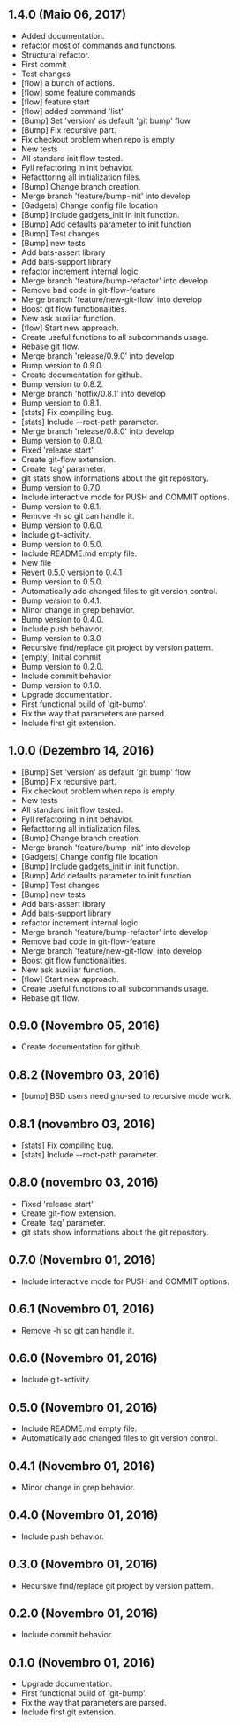 ## 1.4.0 (Maio 06, 2017)
  - Added documentation.
  - refactor most of commands and functions.
  - Structural refactor.
  - First commit
  - Test changes
  - [flow] a bunch of actions.
  - [flow] some feature commands
  - [flow] feature start
  - [flow] added command 'list'
  - [Bump] Set 'version' as default 'git bump' flow
  - [Bump] Fix recursive part.
  - Fix checkout problem when repo is empty
  - New tests
  - All standard init flow tested.
  - Fyll refactoring in init behavior.
  - Refacttoring all initialization files.
  - [Bump] Change branch creation.
  - Merge branch 'feature/bump-init' into develop
  - [Gadgets] Change config file location
  - [Bump] Include gadgets_init in init function.
  - [Bump] Add defaults parameter to init function
  - [Bump] Test changes
  - [Bump] new tests
  - Add bats-assert library
  - Add bats-support library
  - refactor increment internal logic.
  - Merge branch 'feature/bump-refactor' into develop
  - Remove bad code in git-flow-feature
  - Merge branch 'feature/new-git-flow' into develop
  - Boost git flow functionalities.
  - New ask auxiliar function.
  - [flow] Start new approach.
  - Create useful functions to all subcommands usage.
  - Rebase git flow.
  - Merge branch 'release/0.9.0' into develop
  - Bump version to 0.9.0.
  - Create documentation for github.
  - Bump version to 0.8.2.
  - Merge branch 'hotfix/0.8.1' into develop
  - Bump version to 0.8.1.
  - [stats] Fix compiling bug.
  - [stats] Include --root-path parameter.
  - Merge branch 'release/0.8.0' into develop
  - Bump version to 0.8.0.
  - Fixed 'release start'
  - Create git-flow extension.
  - Create 'tag' parameter.
  - git stats show informations about the git repository.
  - Bump version to 0.7.0.
  - Include interactive mode for PUSH and COMMIT options.
  - Bump version to 0.6.1.
  - Remove -h so git can handle it.
  - Bump version to 0.6.0.
  - Include git-activity.
  - Bump version to 0.5.0.
  - Include README.md empty file.
  - New file
  - Revert 0.5.0 version to 0.4.1
  - Bump version to 0.5.0.
  - Automatically add changed files to git version control.
  - Bump version to 0.4.1.
  - Minor change in grep behavior.
  - Bump version to 0.4.0.
  - Include push behavior.
  - Bump version to 0.3.0
  - Recursive find/replace git project by version pattern.
  - [empty] Initial commit
  - Bump version to 0.2.0.
  - Include commit behavior
  - Bump version to 0.1.0.
  - Upgrade documentation.
  - First functional build of 'git-bump'.
  - Fix the way that parameters are parsed.
  - Include first git extension.

## 1.0.0 (Dezembro 14, 2016)
  - [Bump] Set 'version' as default 'git bump' flow
  - [Bump] Fix recursive part.
  - Fix checkout problem when repo is empty
  - New tests
  - All standard init flow tested.
  - Fyll refactoring in init behavior.
  - Refacttoring all initialization files.
  - [Bump] Change branch creation.
  - Merge branch 'feature/bump-init' into develop
  - [Gadgets] Change config file location
  - [Bump] Include gadgets_init in init function.
  - [Bump] Add defaults parameter to init function
  - [Bump] Test changes
  - [Bump] new tests
  - Add bats-assert library
  - Add bats-support library
  - refactor increment internal logic.
  - Merge branch 'feature/bump-refactor' into develop
  - Remove bad code in git-flow-feature
  - Merge branch 'feature/new-git-flow' into develop
  - Boost git flow functionalities.
  - New ask auxiliar function.
  - [flow] Start new approach.
  - Create useful functions to all subcommands usage.
  - Rebase git flow.

## 0.9.0 (Novembro 05, 2016)
  - Create documentation for github.

## 0.8.2 (Novembro 03, 2016)
  - [bump] BSD users need gnu-sed to recursive mode work.

## 0.8.1 (novembro 03, 2016)
  - [stats] Fix compiling bug.
  - [stats] Include --root-path parameter.

## 0.8.0 (novembro 03, 2016)
  - Fixed 'release start'
  - Create git-flow extension.
  - Create 'tag' parameter.
  - git stats show informations about the git repository.

## 0.7.0 (Novembro 01, 2016)
  - Include interactive mode for PUSH and COMMIT options.

## 0.6.1 (Novembro 01, 2016)
  - Remove -h so git can handle it.

## 0.6.0 (Novembro 01, 2016)
  - Include git-activity.

## 0.5.0 (Novembro 01, 2016)
  - Include README.md empty file.
  - Automatically add changed files to git version control.

## 0.4.1 (Novembro 01, 2016)
  - Minor change in grep behavior.

## 0.4.0 (Novembro 01, 2016)
  - Include push behavior.

## 0.3.0 (Novembro 01, 2016)
  - Recursive find/replace git project by version pattern.

## 0.2.0 (Novembro 01, 2016)
  - Include commit behavior.

## 0.1.0 (Novembro 01, 2016)
  - Upgrade documentation.
  - First functional build of 'git-bump'.
  - Fix the way that parameters are parsed.
  - Include first git extension.
